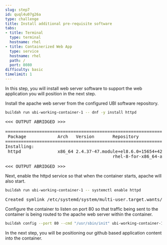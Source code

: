```yaml
---
slug: step7
id: quql4u07g26a
type: challenge
title: Install additional pre-requisite software
tabs:
- title: Terminal
  type: terminal
  hostname: rhel
- title: Containerized Web App
  type: service
  hostname: rhel
  path: /
  port: 8080
difficulty: basic
timelimit: 1
---
```

In this step, you will install web server software to support the web application you will position in the next step.

Install the apache web server from the configured UBI software repository.

```bash
buildah run ubi-working-container-1 -- dnf -y install httpd
```

<pre class=file>
<<< OUTPUT ABRIDGED >>>

================================================================================
 Package            Arch   Version       Repository                        Size
================================================================================
Installing:
 httpd              x86_64 2.4.37-47.module+el8.6.0+15654+427eba2e.2
                                         rhel-8-for-x86_64-appstream-rpms 1.4 M

<<< OUTPUT ABRIDGED >>>
</pre>

Next, enable the httpd service so that when the container starts, apache will also start.

```bash
buildah run ubi-working-container-1 -- systemctl enable httpd
```

<pre class=file>
Created symlink /etc/systemd/system/multi-user.target.wants/httpd.service → /usr/lib/systemd/system/httpd.service.
</pre>

Configure the container to listen on port 80 so that traffic being sent to the container is being routed to the apache web server within the container.

```bash
buildah config --port 80 --cmd "/usr/sbin/init" ubi-working-container-1
```

In the next step, you will be positioning our github based application content into the container.
